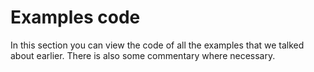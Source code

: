 # Examples code

In this section you can view the code of all the examples that we talked about earlier. There is also some commentary where necessary.
